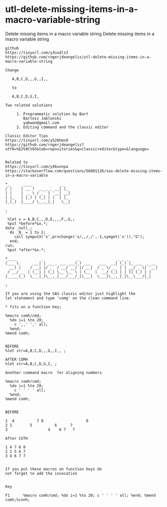 # utl-delete-missing-items-in-a-macro-variable-string
Delete missing items in a macro variable string
    Delete missing items in a macro variable string                                                                       
                                                                                                                          
    github                                                                                                                
    https://tinyurl.com/y3nudls3                                                                                          
    https://github.com/rogerjdeangelis/utl-delete-missing-items-in-a-macro-variable-string                                
                                                                                                                          
    Change                                                                                                                
                                                                                                                          
       A,B,C,D,,,G,,I,,                                                                                                   
                                                                                                                          
       to                                                                                                                 
                                                                                                                          
       A,B,C,D,G,I,                                                                                                       
                                                                                                                          
    Two related solutions                                                                                                 
                                                                                                                          
         1. Programmatic solution by Bart                                                                                 
            Bartosz Jablonski                                                                                             
            yabwon@gmail.com                                                                                              
         2. Editing command and the classic editor                                                                        
                                                                                                                          
    Classic Editor Tips                                                                                                   
    https://tinyurl.com/y526hms9                                                                                          
    https://github.com/rogerjdeangelis?utf8=%E2%9C%93&tab=repositories&q=classic+editor&type=&language=                   
                                                                                                                          
                                                                                                                          
    Related to                                                                                                            
    https://tinyurl.com/y46unnpa                                                                                          
    https://stackoverflow.com/questions/56801126/sas-delete-missing-items-in-a-macro-variable                             
                                                                                                                          
    *_      ____             _                                                                                            
    / |    | __ )  __ _ _ __| |_                                                                                          
    | |    |  _ \ / _` | '__| __|                                                                                         
    | |_   | |_) | (_| | |  | |_                                                                                          
    |_(_)  |____/ \__,_|_|   \__|                                                                                         
                                                                                                                          
    ;                                                                                                                     
                                                                                                                          
     %let x = A,B,C,,,D,E,,,,F,,G,;                                                                                       
     %put *before*&x.*;                                                                                                   
    data _null_;                                                                                                          
      do _N_ = 1 to 2;                                                                                                    
        call symputX('x',prxchange('s/,,/,/',-1,symget('x')),"G");                                                        
      end;                                                                                                                
    run;                                                                                                                  
     %put *after*&x.*;                                                                                                    
                                                                                                                          
    *____           _               _                 _ _ _                                                               
    |___ \      ___| | __ _ ___ ___(_) ___    ___  __| (_) |_ ___  _ __                                                   
      __) |    / __| |/ _` / __/ __| |/ __|  / _ \/ _` | | __/ _ \| '__|                                                  
     / __/ _  | (__| | (_| \__ \__ \ | (__  |  __/ (_| | | || (_) | |                                                     
    |_____(_)  \___|_|\__,_|___/___/_|\___|  \___|\__,_|_|\__\___/|_|                                                     
                                                                                                                          
    ;                                                                                                                     
                                                                                                                          
    If you are using the SAS classic editor just highlight the                                                            
    let statement and type 'comg' on the clean command line.                                                              
                                                                                                                          
    * fits on a function key;                                                                                             
                                                                                                                          
    %macro comh/cmd;                                                                                                      
      %do i=1 %to 20;                                                                                                     
        c ',,' ',' all;                                                                                                   
      %end;                                                                                                               
    %mend comh;                                                                                                           
                                                                                                                          
                                                                                                                          
    BEFORE                                                                                                                
    %let str=A,B,C,D,,,G,,I,, ;                                                                                           
                                                                                                                          
    AFTER COMH                                                                                                            
    %let str=A,B,C,D,G,I, ;                                                                                               
                                                                                                                          
    Another command macro  for aligning numbers                                                                           
                                                                                                                          
    %macro comh/cmd;                                                                                                      
      %do i=1 %to 20;                                                                                                     
        c ' ' ' ' all;                                                                                                    
      %end;                                                                                                               
    %mend comh;                                                                                                           
                                                                                                                          
                                                                                                                          
    BEFORE                                                                                                                
                                                                                                                          
    1  4          7 8                   0                                                                                 
    2 1        5          6      7                                                                                        
    3                  4    6 7   7                                                                                       
                                                                                                                          
    After CUTH                                                                                                            
                                                                                                                          
    1 4 7 8 0                                                                                                             
    2 1 5 6 7                                                                                                             
    3 4 6 7 7                                                                                                             
                                                                                                                          
                                                                                                                          
    If you put these macros on function keys do                                                                           
    not forget to add the invocation                                                                                      
                                                                                                                          
                                                                                                                          
    Key                                                                                                                   
                                                                                                                          
    F1      %macro comh/cmd; %do i=1 %to 20; c ' ' ' ' all; %end; %mend comh;%conh;                                       
                                                                                                                          
                                                                                                                          
                                                                                                                          
                                                                                                                          

